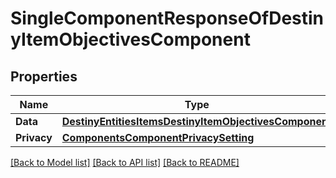 # SingleComponentResponseOfDestinyItemObjectivesComponent

## Properties
Name | Type | Description | Notes
------------ | ------------- | ------------- | -------------
**Data** | [**DestinyEntitiesItemsDestinyItemObjectivesComponent**](Destiny.Entities.Items.DestinyItemObjectivesComponent.md) |  | [optional] 
**Privacy** | [**ComponentsComponentPrivacySetting**](Components.ComponentPrivacySetting.md) |  | [optional] 

[[Back to Model list]](../README.md#documentation-for-models) [[Back to API list]](../README.md#documentation-for-api-endpoints) [[Back to README]](../README.md)


